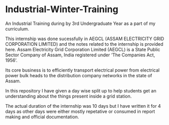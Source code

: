 # Industrial-Winter-Training
An Industrial Training during by 3rd Undergraduate Year as a part of my curriculum.

This internship was done sucessfully in AEGCL (ASSAM ELECTRICITY GRID CORPORATION LIMITED) and the notes related to the internship is provided here.
Assam Electricity Grid Corporation Limited (AEGCL) is a State Public Sector Company of Assam, India registered under ‘The Companies Act, 1956’.

Its core business is to efficiently transport electrical power from electrical power bulk heads to the distribution company networks in the state of Assam.

In this repository I have given a day wise split up to help students get an understanding about the things present inside a grid station.

The actual duration of the internship was 10 days but I have written it for 4 days as other days were either mostly repetative or consumed in report making and official documentation.
